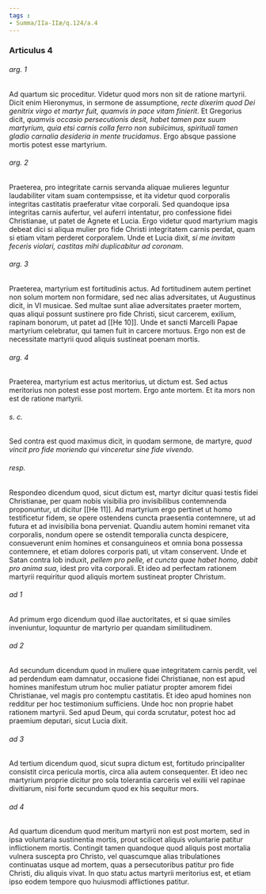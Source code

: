 ```yaml
---
tags : 
- Summa/IIa-IIæ/q.124/a.4
---
```


### Articulus 4

###### arg. 1
Ad quartum sic proceditur. Videtur quod mors non sit de ratione martyrii. Dicit enim Hieronymus, in sermone de assumptione, *recte dixerim quod Dei genitrix virgo et martyr fuit, quamvis in pace vitam finierit*. Et Gregorius dicit, *quamvis occasio persecutionis desit, habet tamen pax suum martyrium, quia etsi carnis colla ferro non subiicimus, spirituali tamen gladio carnalia desideria in mente trucidamus*. Ergo absque passione mortis potest esse martyrium.

###### arg. 2
Praeterea, pro integritate carnis servanda aliquae mulieres leguntur laudabiliter vitam suam contempsisse, et ita videtur quod corporalis integritas castitatis praeferatur vitae corporali. Sed quandoque ipsa integritas carnis aufertur, vel auferri intentatur, pro confessione fidei Christianae, ut patet de Agnete et Lucia. Ergo videtur quod martyrium magis debeat dici si aliqua mulier pro fide Christi integritatem carnis perdat, quam si etiam vitam perderet corporalem. Unde et Lucia dixit, *si me invitam feceris violari, castitas mihi duplicabitur ad coronam*.

###### arg. 3
Praeterea, martyrium est fortitudinis actus. Ad fortitudinem autem pertinet non solum mortem non formidare, sed nec alias adversitates, ut Augustinus dicit, in VI musicae. Sed multae sunt aliae adversitates praeter mortem, quas aliqui possunt sustinere pro fide Christi, sicut carcerem, exilium, rapinam bonorum, ut patet ad [[He 10]]. Unde et sancti Marcelli Papae martyrium celebratur, qui tamen fuit in carcere mortuus. Ergo non est de necessitate martyrii quod aliquis sustineat poenam mortis.

###### arg. 4
Praeterea, martyrium est actus meritorius, ut dictum est. Sed actus meritorius non potest esse post mortem. Ergo ante mortem. Et ita mors non est de ratione martyrii.

###### s. c.
Sed contra est quod maximus dicit, in quodam sermone, de martyre, *quod vincit pro fide moriendo qui vinceretur sine fide vivendo*.

###### resp.
Respondeo dicendum quod, sicut dictum est, martyr dicitur quasi testis fidei Christianae, per quam nobis visibilia pro invisibilibus contemnenda proponuntur, ut dicitur [[He 11]]. Ad martyrium ergo pertinet ut homo testificetur fidem, se opere ostendens cuncta praesentia contemnere, ut ad futura et ad invisibilia bona perveniat. Quandiu autem homini remanet vita corporalis, nondum opere se ostendit temporalia cuncta despicere, consueverunt enim homines et consanguineos et omnia bona possessa contemnere, et etiam dolores corporis pati, ut vitam conservent. Unde et Satan contra Iob induxit, *pellem pro pelle, et cuncta quae habet homo, dabit pro anima sua*, idest pro vita corporali. Et ideo ad perfectam rationem martyrii requiritur quod aliquis mortem sustineat propter Christum.

###### ad 1
Ad primum ergo dicendum quod illae auctoritates, et si quae similes inveniuntur, loquuntur de martyrio per quandam similitudinem.

###### ad 2
Ad secundum dicendum quod in muliere quae integritatem carnis perdit, vel ad perdendum eam damnatur, occasione fidei Christianae, non est apud homines manifestum utrum hoc mulier patiatur propter amorem fidei Christianae, vel magis pro contemptu castitatis. Et ideo apud homines non redditur per hoc testimonium sufficiens. Unde hoc non proprie habet rationem martyrii. Sed apud Deum, qui corda scrutatur, potest hoc ad praemium deputari, sicut Lucia dixit.

###### ad 3
Ad tertium dicendum quod, sicut supra dictum est, fortitudo principaliter consistit circa pericula mortis, circa alia autem consequenter. Et ideo nec martyrium proprie dicitur pro sola tolerantia carceris vel exilii vel rapinae divitiarum, nisi forte secundum quod ex his sequitur mors.

###### ad 4
Ad quartum dicendum quod meritum martyrii non est post mortem, sed in ipsa voluntaria sustinentia mortis, prout scilicet aliquis voluntarie patitur inflictionem mortis. Contingit tamen quandoque quod aliquis post mortalia vulnera suscepta pro Christo, vel quascumque alias tribulationes continuatas usque ad mortem, quas a persecutoribus patitur pro fide Christi, diu aliquis vivat. In quo statu actus martyrii meritorius est, et etiam ipso eodem tempore quo huiusmodi afflictiones patitur.

